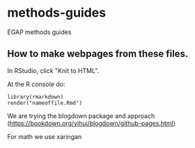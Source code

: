 # methods-guides
EGAP methods guides

## How to make webpages from these files.

In RStudio, click "Knit to HTML".

At the R console do:
```
library(rmarkdown)
render("nameoffile.Rmd")
```

We are trying the blogdown package and approach (https://bookdown.org/yihui/blogdown/github-pages.html)

For math we use xaringan